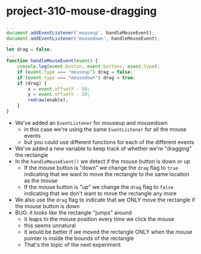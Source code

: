 # project-310-mouse-dragging

```js
...
document.addEventListener('mouseup', handleMouseEvent);
document.addEventListener('mousedown', handleMouseEvent);
...
let drag = false;
...
function handleMouseEvent(event) {
    console.log(event.button, event.buttons, event.type);
    if (event.type === "mouseup") drag = false;
    if (event.type === "mousedown") drag = true;
    if (drag) {
        x = event.offsetX - 50;
        y = event.offsetY - 50;
        redraw(enable);
    }
}
```

* We've added an `EventListener` for mouseup and mousedown
  - in this case we're using the same `EventListener` for all the mouse events
  - but you could use different functions for each of the different events
* We've added a new variable to keep track of whether we're "dragging" the rectangle
* In the `handleMouseEvent()` we detect if the mouse button is down or up
  * If the mouse button is "down" we change the `drag` flag to `true` indicating that we want to move the rectangle to the same location as the mouse
  * If the mouse button is "up" we change the `drag` flag to `false` indicating that we don't want to move the rectangle any more
* We also use the `drag` flag to indicate that we ONLY move the rectangle if the mouse button is down
* BUG: it looks like the rectangle "jumps" around
  * it leaps to the mouse position every time we click the mouse
  * this seems unnatural
  * it would be better if we moved the rectangle ONLY when the mouse pointer is inside the bounds of the rectangle
  * That's the topic of the next experiment